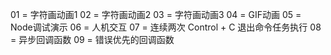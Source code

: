 01 = 字符画动画1
02 = 字符画动画2
03 = 字符画动画3
04 = GIF动画
05 = Node调试演示
06 = 人机交互
07 = 连续两次 Control + C 退出命令任务执行
08 = 异步回调函数
09 = 错误优先的回调函数
